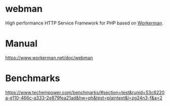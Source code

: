 # webman
High performance HTTP Service Framework for PHP based on [Workerman](https://github.com/walkor/workerman).

# Manual
https://www.workerman.net/doc/webman

# Benchmarks
https://www.techempower.com/benchmarks/#section=test&runid=53c6220a-e110-466c-a333-2e879fea21ad&hw=ph&test=plaintext&l=zg24n3-f&a=2
